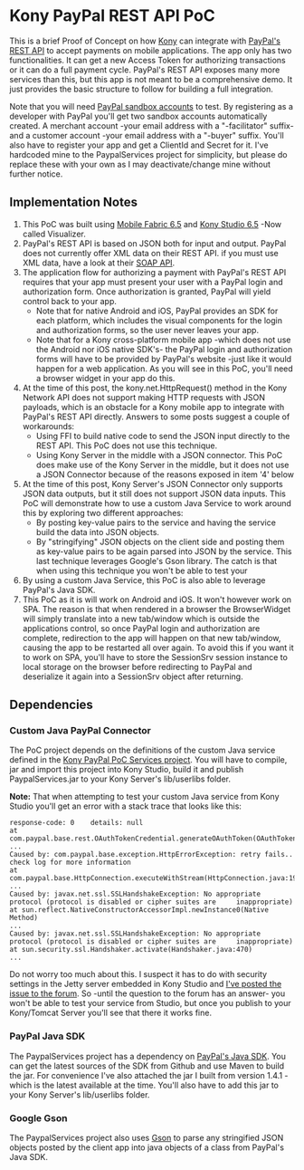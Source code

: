 # Kony PayPal REST API PoC

This is a brief Proof of Concept on how [Kony](http://www.kony.com/) can integrate with [PayPal's REST API](https://developer.paypal.com/docs/api/overview/) to accept payments on mobile applications. The app only has two functionalities. It can get a new Access Token for authorizing transactions or it can do a full payment cycle. PayPal's REST API exposes many more services than this, but this app is not meant to be a comprehensive demo. It just provides the basic structure to follow for building a full integration.

Note that you will need [PayPal sandbox accounts](https://developer.paypal.com/developer/accounts/) to test. By registering as a developer with PayPal you'll get two sandbox accounts automatically created. A merchant account -your email address with a "-facilitator" suffix- and a customer account -your email address with a "-buyer" suffix. You'll also have to register your app and get a ClientId and Secret for it. I've hardcoded mine to the PaypalServices project for simplicity, but please do replace these with your own as I may deactivate/change mine without further notice.

## Implementation Notes

1. This PoC was built using [Mobile Fabric 6.5](http://community.kony.com/documentation/integrate-data) and [Kony Studio 6.5](http://community.kony.com/documentation/design-develop) -Now called Visualizer.
1. PayPal's REST API is based on JSON both for input and output. PayPal does not currently offer XML data on their REST API. if you must use XML data, have a look at their [SOAP API](https://developer.paypal.com/docs/classic/api/).
2. The application flow for authorizing a payment with PayPal's REST API requires that your app must present your user with a PayPal login and authorization form. Once authorization is granted, PayPal will yield control back to your app.
   * Note that for native Android and iOS, PayPal provides an SDK for each platform, which includes the visual components for the login and authorization forms, so the user never leaves your app.
   * Note that for a Kony cross-platform mobile app -which does not use the Android nor iOS native SDK's- the PayPal login and authorization forms will have to be provided by PayPal's website -just like it would happen for a web application. As you will see in this PoC, you'll need a browser widget in your app do this.
3. At the time of this post, the kony.net.HttpRequest() method in the Kony Network API does not support making HTTP requests with JSON payloads, which is an obstacle for a Kony mobile app to integrate with PayPal's REST API directly. Answers to some posts suggest a couple of workarounds:
   * Using FFI to build native code to send the JSON input directly to the REST API. This PoC does not use this technique.
   * Using Kony Server in the middle with a JSON connector. This PoC does make use of the Kony Server in the middle, but it does not use a JSON Connector because of the reasons exposed in item '4' below   
4. At the time of this post, Kony Server's JSON Connector only supports JSON data outputs, but it still does not support JSON data inputs. This PoC will demonstrate how to use a custom Java Service to work around this by exploring two different approaches:
   * By posting key-value pairs to the service and having the service build the data into JSON objects.
   * By "stringifying" JSON objects on the client side and posting them as key-value pairs to be again parsed into JSON by the service. This last technique leverages Google's Gson library. The catch is that when using this technique you won't be able to test your
5. By using a custom Java Service, this PoC is also able to leverage PayPal's Java SDK.
6. This PoC as it is will work on Android and iOS. It won't however work on SPA. The reason is that when rendered in a browser the BrowserWidget will simply translate into a new tab/window which is outside the applications control, so once PayPal login and authorization are complete, redirection to the app will happen on that new tab/window, causing the app to be restarted all over again. To avoid this if you want it to work on SPA, you'll have to store the SessionSrv session instance to local storage on the browser before redirecting to PayPal and deserialize it again into a SessionSrv object after returning.

## Dependencies

### Custom Java PayPal Connector

The PoC project depends on the definitions of the custom Java service defined in the [Kony PayPal PoC Services project](https://github.com/mig82/kony-paypal-poc-services). You will have to compile, jar and import this project into Kony Studio, build it and publish PaypalServices.jar to your Kony Server's lib/userlibs folder. 

**Note:** That when attempting to test your custom Java service from Kony Studio you'll get an error with a stack trace that looks like this:

    response-code: 0    details: null
    at com.paypal.base.rest.OAuthTokenCredential.generateOAuthToken(OAuthTokenCredential.java:247)
    ...
    Caused by: com.paypal.base.exception.HttpErrorException: retry fails..  check log for more information
    at com.paypal.base.HttpConnection.executeWithStream(HttpConnection.java:197)
    ...
    Caused by: javax.net.ssl.SSLHandshakeException: No appropriate protocol (protocol is disabled or cipher suites are     inappropriate)
    at sun.reflect.NativeConstructorAccessorImpl.newInstance0(Native Method)
    ...
    Caused by: javax.net.ssl.SSLHandshakeException: No appropriate protocol (protocol is disabled or cipher suites are     inappropriate)
    at sun.security.ssl.Handshaker.activate(Handshaker.java:470)
    ...

Do not worry too much about this. I suspect it has to do with security settings in the Jetty server embedded in Kony Studio and [I've posted the issue to the forum](http://community.kony.com/developer/forum/oauthtokencredential-sslhandshakeexception). So -until the question to the forum has an answer- you won't be able to test your service from Studio, but once you publish to your Kony/Tomcat Server you'll see that there it works fine.

### PayPal Java SDK

The PaypalServices project has a dependency on [PayPal's Java SDK](https://github.com/paypal/PayPal-Java-SDK). You can get the latest sources of the SDK from Github and use Maven to build the jar. For convenience I've also attached the jar I built from version 1.4.1 -which is the latest available at the time. You'll also have to add this jar to your Kony Server's lib/userlibs folder.

### Google Gson

The PaypalServices project also uses [Gson](https://github.com/google/gson) to parse any stringified JSON objects posted by the client app into java objects of a class from PayPal's Java SDK.
